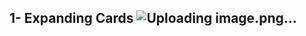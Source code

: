 1- Expanding Cards
![Uploading image.png…]()
------------------------------------------------------------------
